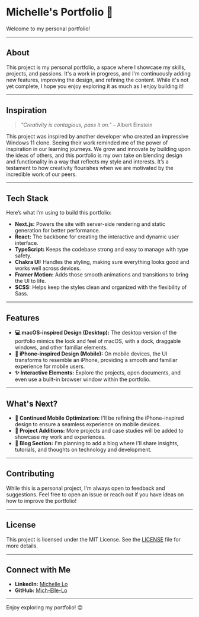 # **Michelle's Portfolio** 🌟

Welcome to my personal portfolio!

---

## **About**

This project is my personal portfolio, a space where I showcase my skills, projects, and passions. It's a work in progress, and I'm continuously adding new features, improving the design, and refining the content. While it's not yet complete, I hope you enjoy exploring it as much as I enjoy building it!

---

## **Inspiration**

> _"Creativity is contagious, pass it on."_ – Albert Einstein

This project was inspired by another developer who created an impressive Windows 11 clone. Seeing their work reminded me of the power of inspiration in our learning journeys. We grow and innovate by building upon the ideas of others, and this portfolio is my own take on blending design and functionality in a way that reflects my style and interests. It’s a testament to how creativity flourishes when we are motivated by the incredible work of our peers.

---

## Tech Stack

Here’s what I’m using to build this portfolio:

- **Next.js:** Powers the site with server-side rendering and static generation for better performance.
- **React:** The backbone for creating the interactive and dynamic user interface.
- **TypeScript:** Keeps the codebase strong and easy to manage with type safety.
- **Chakra UI:** Handles the styling, making sure everything looks good and works well across devices.
- **Framer Motion:** Adds those smooth animations and transitions to bring the UI to life.
- **SCSS:** Helps keep the styles clean and organized with the flexibility of Sass.

---

## **Features**

- **💻 macOS-inspired Design (Desktop):** The desktop version of the portfolio mimics the look and feel of macOS, with a dock, draggable windows, and other familiar elements.
- **📱 iPhone-inspired Design (Mobile):** On mobile devices, the UI transforms to resemble an iPhone, providing a smooth and familiar experience for mobile users.
- **✨ Interactive Elements:** Explore the projects, open documents, and even use a built-in browser window within the portfolio.

---

## **What's Next?**

- **📱 Continued Mobile Optimization:** I'll be refining the iPhone-inspired design to ensure a seamless experience on mobile devices.
- **📝 Project Additions:** More projects and case studies will be added to showcase my work and experiences.
- **📰 Blog Section:** I'm planning to add a blog where I'll share insights, tutorials, and thoughts on technology and development.

---

## **Contributing**

While this is a personal project, I'm always open to feedback and suggestions. Feel free to open an issue or reach out if you have ideas on how to improve the portfolio!

---

## **License**

This project is licensed under the MIT License. See the [LICENSE](LICENSE) file for more details.

---

## **Connect with Me**

- **LinkedIn:** [Michelle Lo](https://www.linkedin.com/in/michelle--lo/)
- **GitHub:** [Mich-Elle-Lo](https://github.com/Mich-Elle-Lo)

---

Enjoy exploring my portfolio! 😊
